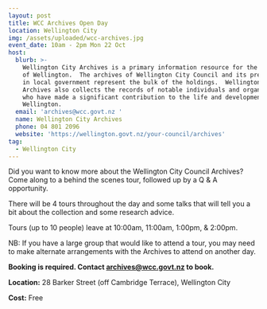 ```yaml
---
layout: post
title: WCC Archives Open Day
location: Wellington City
img: /assets/uploaded/wcc-archives.jpg
event_date: 10am - 2pm Mon 22 Oct
host:
  blurb: >-
    Wellington City Archives is a primary information resource for the history
    of Wellington.  The archives of Wellington City Council and its predecessors
    in local government represent the bulk of the holdings.  Wellington City
    Archives also collects the records of notable individuals and organisations
    who have made a significant contribution to the life and development of
    Wellington.
  email: 'archives@wcc.govt.nz '
  name: Wellington City Archives
  phone: 04 801 2096
  website: 'https://wellington.govt.nz/your-council/archives'
tag:
  - Wellington City
---
```

Did you want to know more about the Wellington City Council Archives? Come along to a behind the scenes tour, followed up by a Q & A opportunity. 

There will be 4 tours throughout the day and some talks that will tell you a bit about the collection and some research advice.

Tours (up to 10 people) leave at 10:00am, 11:00am, 1:00pm, & 2:00pm. 

NB: If you have a large group that would like to attend a tour, you may need to make alternate arrangements with the Archives to attend on another day.

**Booking is required. Contact archives@wcc.govt.nz to book.**

**Location:** 28 Barker Street (off Cambridge Terrace), Wellington City

**Cost:** Free
